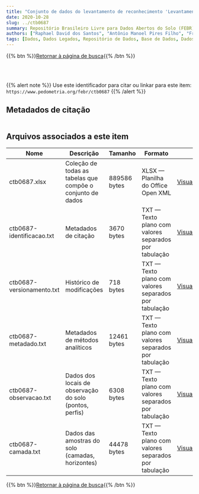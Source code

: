 ```yaml
---
title: "Conjunto de dados do levantamento de reconhecimento 'Levantamento de Reconhecimento dos Solos do Núcleo Colonial de Gurguéia.'"
date: 2020-10-28
slug: ../ctb0687
summary: Repositório Brasileiro Livre para Dados Abertos do Solo (FEBR) | A febre dos dados de solo no Brasil
authors: ["Raphael David dos Santos", "Antônio Manoel Pires Filho", "Francisco Palmieri", "Humberto Gonçalves dos Santos", "Idarê azevedo Gomes;Aparecida B. Pereira", "Adahil M. Leite", "Franklin Santos Antunes", "Hélia Alberto Vaz Mello", "Hélio Pierantoni", "Ida Vettori", "Leandro Vettori", "Loiva L. Antonello", "Luiz Rainho S. Carneiro", "Maria Amélia Duriez", "Maria de Lourdes A. Anastécio", "Mariana E. Heinnann", "Raphael M. Bloise", "Ruth A. L. Johas", "Tasso P. Figueiredo", "Therezinha C. L. Bezerra", "Zilda Braemaker", "Francisca F. M. Pinheiro", "Gisa Nara C. Moreira", "José Lopes de Paula", "Raymundo M. Sobral Filho", "José F. B. Zikán."]
tags: [Dados, Dados Legados, Repositório de Dados, Base de Dados, Dados Abertos]
---
```


<style>
div.alert > div {
    font-size: 0.8rem;
}
</style>

{{% btn %}}<a href="/febr/buscar/">Retornar à página de busca</a>{{% /btn %}}

<br>
<br>

{{% alert note %}}
Use este identificador para citar ou linkar para este item: `https://www.pedometria.org/febr/ctb0687`
{{% /alert %}}

## Metadados de citação

<table>
<!-- Fonte: https://gist.github.com/jfreels/6814721 -->
<script src="https://d3js.org/d3.v3.min.js" charset="utf-8"></script>
<script type='text/javascript' src='/febr/buscar/script.js'></script>
<script type='text/javascript'>
  d3.tsv('ctb0687-identificacao.txt',function (data) {
    var columns = ['campo', 'valor']
    tabulate(data, columns)
  })
</script>
</table>

## Arquivos associados a este item

<table style="width:100%">
  <thead>
    <tr>
      <th>Nome</th>
      <th>Descrição</th>
      <th>Tamanho</th>
      <th>Formato</th>
      <th></th>
    </tr>
  </thead>
  <tbody>
    <tr>
      <td>ctb0687.xlsx</td>
      <td>Coleção de todas as tabelas que compõe o conjunto de dados</td>
      <td>889586 bytes</td>
      <td>XLSX — Planilha do Office Open XML</td>
      <td><a href="https://cloud.utfpr.edu.br/index.php/s/Df6dhfzYJ1DDeso/download?path=%2Fctb0687&files=ctb0687.xlsx" class="btn btn-primary btn-block" role="button">Visualizar/Abrir</a></td>
    </tr>
    <tr>
      <td>ctb0687-identificacao.txt</td>
      <td>Metadados de citação</td>
      <td>3670 bytes</td>
      <td>TXT — Texto plano com valores separados por tabulação</td>
      <td><a href="https://cloud.utfpr.edu.br/index.php/s/Df6dhfzYJ1DDeso/download?path=%2Fctb0687&files=ctb0687-identificacao.txt" class="btn btn-primary btn-block" role="button">Visualizar/Abrir</a></td>
    </tr>
    <tr>
      <td>ctb0687-versionamento.txt</td>
      <td>Histórico de modificações</td>
      <td>718 bytes</td>
      <td>TXT — Texto plano com valores separados por tabulação</td>
      <td><a href="https://cloud.utfpr.edu.br/index.php/s/Df6dhfzYJ1DDeso/download?path=%2Fctb0687&files=ctb0687-versionamento.txt" class="btn btn-primary btn-block" role="button">Visualizar/Abrir</a></td>
    </tr>
    <tr>
      <td>ctb0687-metadado.txt</td>
      <td>Metadados de métodos analíticos</td>
      <td>12461 bytes</td>
      <td>TXT — Texto plano com valores separados por tabulação</td>
      <td><a href="https://cloud.utfpr.edu.br/index.php/s/Df6dhfzYJ1DDeso/download?path=%2Fctb0687&files=ctb0687-metadado.txt" class="btn btn-primary btn-block" role="button">Visualizar/Abrir</a></td>
    </tr>
    <tr>
      <td>ctb0687-observacao.txt</td>
      <td>Dados dos locais de observação do solo (pontos, perfis)</td>
      <td>6308 bytes</td>
      <td>TXT — Texto plano com valores separados por tabulação</td>
      <td><a href="https://cloud.utfpr.edu.br/index.php/s/Df6dhfzYJ1DDeso/download?path=%2Fctb0687&files=ctb0687-observacao.txt" class="btn btn-primary btn-block" role="button">Visualizar/Abrir</a></td>
    </tr>
    <tr>
      <td>ctb0687-camada.txt</td>
      <td>Dados das amostras do solo (camadas, horizontes)</td>
      <td>44478 bytes</td>
      <td>TXT — Texto plano com valores separados por tabulação</td>
      <td><a href="https://cloud.utfpr.edu.br/index.php/s/Df6dhfzYJ1DDeso/download?path=%2Fctb0687&files=ctb0687-camada.txt" class="btn btn-primary btn-block" role="button">Visualizar/Abrir</a></td>
    </tr>
  </tbody>
</table>

{{% btn %}}<a href="/febr/buscar/">Retornar à página de busca</a>{{% /btn %}}
